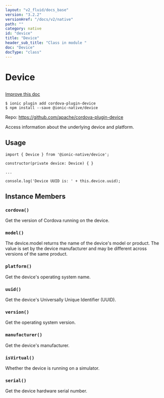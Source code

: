 ```yaml
---
layout: "v2_fluid/docs_base"
version: "3.2.2"
versionHref: "/docs/v2/native"
path: ""
category: native
id: "device"
title: "Device"
header_sub_title: "Class in module "
doc: "Device"
docType: "class"
---
```








<h1 class="api-title">
  
  Device
  

  

  </h1>

<a class="improve-v2-docs" href="http://github.com/driftyco/ionic-native/edit/master/src/@ionic-native/plugins/device/index.ts#L3">
  Improve this doc
</a>



<!-- decorators -->





<pre><code class="nohighlight">$ ionic plugin add cordova-plugin-device
$ npm install --save @ionic-native/device
</code></pre>
<p>Repo:
  <a href="https://github.com/apache/cordova-plugin-device">
    https://github.com/apache/cordova-plugin-device
  </a>
</p>

<!-- description -->

<p>Access information about the underlying device and platform.</p>



<!-- if doc.decorators -->

<!-- @usage tag -->

<h2>Usage</h2>

<pre><code class="lang-typescript">import { Device } from &#39;@ionic-native/device&#39;;

constructor(private device: Device) { }

...

console.log(&#39;Device UUID is: &#39; + this.device.uuid);
</code></pre>




<!-- @property tags -->




<!-- methods on the class -->

<h2>Instance Members</h2>
<div id="cordova"></div>
<h3>
  <code>cordova()</code>
  

</h3>
Get the version of Cordova running on the device.



<div id="model"></div>
<h3>
  <code>model()</code>
  

</h3>
The device.model returns the name of the device's model or product. The value is set
by the device manufacturer and may be different across versions of the same product.



<div id="platform"></div>
<h3>
  <code>platform()</code>
  

</h3>
Get the device's operating system name.



<div id="uuid"></div>
<h3>
  <code>uuid()</code>
  

</h3>
Get the device's Universally Unique Identifier (UUID).



<div id="version"></div>
<h3>
  <code>version()</code>
  

</h3>
Get the operating system version.



<div id="manufacturer"></div>
<h3>
  <code>manufacturer()</code>
  

</h3>
Get the device's manufacturer.



<div id="isVirtual"></div>
<h3>
  <code>isVirtual()</code>
  

</h3>
Whether the device is running on a simulator.



<div id="serial"></div>
<h3>
  <code>serial()</code>
  

</h3>
Get the device hardware serial number.







<!-- other classes -->

<!-- end other classes -->

<!-- interfaces -->

<!-- end interfaces -->

<!-- related link --><!-- end content block -->


<!-- end body block -->


